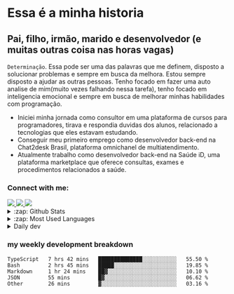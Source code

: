 # Essa é a minha historia

## Pai, filho, irmão, marido e desenvolvedor (e muitas outras coisa nas horas vagas)

`Determinação`. Essa pode ser uma das palavras que me definem, disposto a solucionar problemas e sempre em busca da melhora. Estou sempre disposto a ajudar as outras pessoas. Tenho focado em fazer uma auto analise de mim(muito vezes falhando nessa tarefa), tenho focado em inteligencia emocional e sempre em busca de melhorar minhas habilidades com programação. 

- Iniciei minha jornada como consultor em uma plataforma de cursos para programadores, tirava e respondia duvidas dos alunos, relacionado a tecnologias que eles estavam estudando.
- Conseguir meu primeiro emprego como desenvolvedor back-end na Chat2desk Brasil, plataforma omnichanel de multiatendimento.
- Atualmente trabalho como desenvolvedor back-end na Saúde iD, uma plataforma marketplace que oferece consultas, exames e procedimentos relacionados a saúde. 

### Connect with me:
<a href="https://linkedin.com/in/matheus-santos-moreira">
<img src="https://img.shields.io/badge/linkedin-%230077B5.svg?&style=for-the-badge&logo=linkedin&logoColor=white ">
</a>
<a href="https://www.instagram.com/matheus.s.moreira/">
<img src="https://img.shields.io/badge/instagram-%23E4405F.svg?&style=for-the-badge&logo=instagram&logoColor=white">
</a>
<a href="mailto:matheussm301@gmail.com">
<img src="https://img.shields.io/badge/gmail-%23E4405F.svg?&style=for-the-badge&logo=gmail&logoColor=white">
</a>


<details>
  <summary>:zap: Github Stats</summary>

<p>&nbsp;<img align="center" src="https://github-readme-stats.vercel.app/api?username=matheus-santos-moreira&show_icons=true" alt="matheus-santos-moreira" /></p>
</details>

<details>
  <summary>:zap: Most Used Languages </summary>
<p><img align="left" src="https://github-readme-stats.vercel.app/api/top-langs/?username=matheus-santos-moreira&layout=compact&hide=html" alt="matheus-santos-moreira" /></p>

</details>


<details>
  <summary>Daily dev </summary>
<p>
  <a href="https://app.daily.dev/matheussantos"><img src="https://github.com/matheus-santos-moreira/matheus-santos-moreira/blob/master/devcard.svg" width="200" alt="Matheus Santos's Dev Card"/></a>
 </p>
</details>

<h3>my weekly development breakdown</h3>

<!--START_SECTION:waka-->

```text
TypeScript   7 hrs 42 mins   ██████████████░░░░░░░░░░░   55.50 %
Bash         2 hrs 45 mins   █████░░░░░░░░░░░░░░░░░░░░   19.85 %
Markdown     1 hr 24 mins    ██▓░░░░░░░░░░░░░░░░░░░░░░   10.10 %
JSON         55 mins         █▓░░░░░░░░░░░░░░░░░░░░░░░   06.62 %
Other        26 mins         ▓░░░░░░░░░░░░░░░░░░░░░░░░   03.16 %
```

<!--END_SECTION:waka-->
